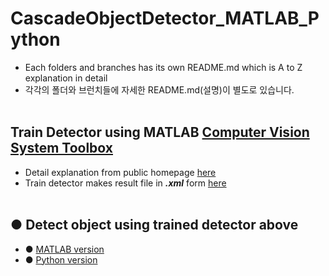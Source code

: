 # CascadeObjectDetector_MATLAB_Python
+ Each folders and branches has its own README.md which is A to Z explanation in detail
+ 각각의 폴더와 브런치들에 자세한 README.md(설명)이 별도로 있습니다.
</br></br>

## Train Detector using MATLAB [Computer Vision System Toolbox](https://kr.mathworks.com/help/vision/index.html)
+ Detail explanation from public homepage [here](https://kr.mathworks.com/help/vision/ug/train-a-cascade-object-detector.html?s_eid=PSM_13069)
+ Train detector makes result file in _**.xml**_ form [here]()
</br></br>

## ● Detect object using trained detector above
+ ● [MATLAB version]()
+ ● [Python version]()
</br>
